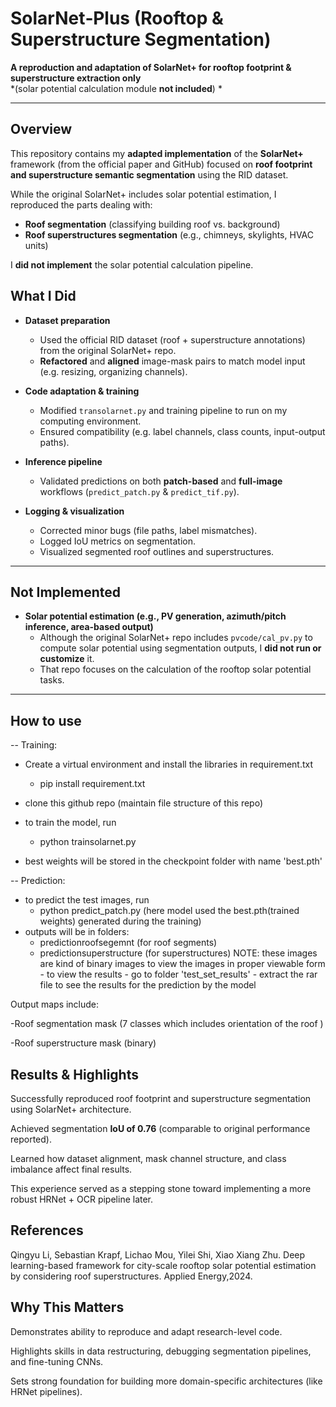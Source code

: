 # SolarNet‑Plus (Rooftop & Superstructure Segmentation)

**A reproduction and adaptation of SolarNet+ for rooftop footprint & superstructure extraction only**  
*(solar potential calculation module **not included**) *

---

## Overview

This repository contains my **adapted implementation** of the **SolarNet+** framework (from the official paper and GitHub) focused on **roof footprint and superstructure semantic segmentation** using the RID dataset.

While the original SolarNet+ includes solar potential estimation, I reproduced the parts dealing with:
- **Roof segmentation** (classifying building roof vs. background)
- **Roof superstructures segmentation** (e.g., chimneys, skylights, HVAC units)

I **did not implement** the solar potential calculation pipeline.


## What I Did

- **Dataset preparation**  
  - Used the official RID dataset (roof + superstructure annotations) from the original SolarNet+ repo.  
  - **Refactored** and **aligned** image-mask pairs to match model input (e.g. resizing, organizing channels).

- **Code adaptation & training**  
  - Modified `transolarnet.py` and training pipeline to run on my computing environment.  
  - Ensured compatibility (e.g. label channels, class counts, input-output paths).

- **Inference pipeline**  
  - Validated predictions on both **patch-based** and **full-image** workflows (`predict_patch.py` & `predict_tif.py`).

- **Logging & visualization**  
  - Corrected minor bugs (file paths, label mismatches).  
  - Logged IoU metrics on segmentation.  
  - Visualized segmented roof outlines and superstructures.

---

## Not Implemented

- **Solar potential estimation (e.g., PV generation, azimuth/pitch inference, area-based output)**  
  - Although the original SolarNet+ repo includes `pvcode/cal_pv.py` to compute solar potential using segmentation outputs, I **did not run or customize** it.  
  - That repo focuses on the calculation of the rooftop solar potential tasks.

---

## How to use

-- Training:
  - Create a virtual environment and install the libraries in requirement.txt
      - pip install requirement.txt

  - clone this github repo (maintain file structure of this repo)
  - to train the model, run
      - python trainsolarnet.py
  - best weights will be stored in the checkpoint folder with name 'best.pth'

-- Prediction:
  -  to predict the test images, run
      - python predict_patch.py (here model used the best.pth(trained weights) generated during the training)
  - outputs will be in folders:
      - predictionroofsegemnt (for roof segments)
      - predictionsuperstructure (for superstructures)
      NOTE: these images are kind of binary images to view the images in proper viewable form
            - to view the results
                - go to folder 'test_set_results'
                - extract the rar file to see the results for the prediction by the model

Output maps include:

-Roof segmentation mask (7 classes which includes orientation of the roof )

-Roof superstructure mask (binary)

## Results & Highlights
Successfully reproduced roof footprint and superstructure segmentation using SolarNet+ architecture.

Achieved segmentation **IoU of 0.76** (comparable to original performance reported).

Learned how dataset alignment, mask channel structure, and class imbalance affect final results.

This experience served as a stepping stone toward implementing a more robust HRNet + OCR pipeline later.

## References
Qingyu Li, Sebastian Krapf, Lichao Mou, Yilei Shi, Xiao Xiang Zhu. Deep learning-based framework for city-scale rooftop solar potential estimation by considering roof superstructures. Applied Energy,2024.

## Why This Matters
Demonstrates ability to reproduce and adapt research-level code.

Highlights skills in data restructuring, debugging segmentation pipelines, and fine-tuning CNNs.

Sets strong foundation for building more domain-specific architectures (like HRNet pipelines).

